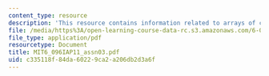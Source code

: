 ```yaml
---
content_type: resource
description: 'This resource contains information related to arrays of class objects. '
file: /media/https%3A/open-learning-course-data-rc.s3.amazonaws.com/6-096-introduction-to-c-january-iap-2011/c335118f84da60229ca2a206db2d3a6f_MIT6_096IAP11_assn03.pdf
file_type: application/pdf
resourcetype: Document
title: MIT6_096IAP11_assn03.pdf
uid: c335118f-84da-6022-9ca2-a206db2d3a6f
---
```

